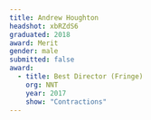 ```yaml
---
title: Andrew Houghton
headshot: xbRZdS6
graduated: 2018
award: Merit
gender: male
submitted: false
award:
  - title: Best Director (Fringe)
    org: NNT
    year: 2017 
    show: "Contractions"
---
```

